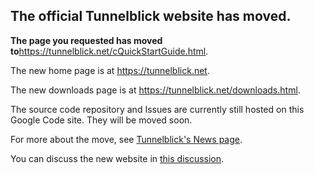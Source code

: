 ## The official Tunnelblick website has moved. ##

**The page you requested has moved to**<a href='https://tunnelblick.net/cQuickStartGuide.html'><a href='https://tunnelblick.net/cQuickStartGuide.html'>https://tunnelblick.net/cQuickStartGuide.html</a></a>.

The new home page is at <a href='https://tunnelblick.net'><a href='https://tunnelblick.net'>https://tunnelblick.net</a></a>.

The new downloads page is at <a href='https://tunnelblick.net/downloads.html'><a href='https://tunnelblick.net/downloads.html'>https://tunnelblick.net/downloads.html</a></a>.

The source code repository and Issues are currently still hosted on this Google Code site. They will be moved soon.

For more about the move, see <a href='https://tunnelblick.net/cNews.html#2015-07-14'>Tunnelblick's News page</a>.

You can discuss the new website in <a href='https://groups.google.com/d/msg/tunnelblick-discuss/EYSZ7nhIY6k/mLYme6CZTmYJ'>this discussion</a>.
